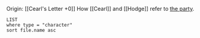 Origin: [[Cearl's Letter +0]]
How [[Cearl]] and [[Hodge]] refer to [the party]('Herbologists'.md).
```dataview
LIST
where type = "character"
sort file.name asc
```
